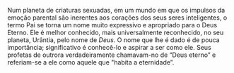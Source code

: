 Num planeta de criaturas sexuadas, em um mundo em que os impulsos da emoção parental são inerentes aos corações dos seus seres inteligentes, o termo Pai se torna um nome muito expressivo e apropriado para o Deus Eterno. Ele é melhor conhecido, mais universalmente reconhecido, no seu planeta, Urântia, pelo nome de *Deus*. O nome que lhe é dado é de pouca importância; significativo é conhecê-lo e aspirar a ser como ele. Seus profetas de outrora verdadeiramente chamavam-no de “Deus eterno” e referiam-se a ele como aquele que "habita a eternidade”.